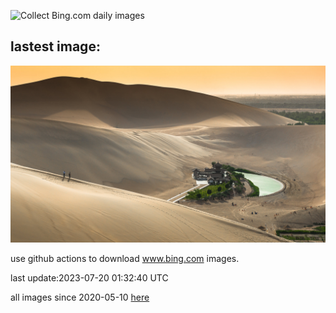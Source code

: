 ![Collect Bing.com daily images](https://github.com/counter2015/bing-daily-images/workflows/Collect%20Bing.com%20daily%20images/badge.svg)
## lastest image:
![](images/CrescentLake.jpg)

use github actions to download www.bing.com images.

last update:2023-07-20 01:32:40 UTC

all images since 2020-05-10 [here](https://github.com/counter2015/bing-daily-images/tree/master/images) 
